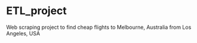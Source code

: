 # ETL_project

Web scraping  project to find cheap flights to Melbourne, Australia from Los Angeles, USA